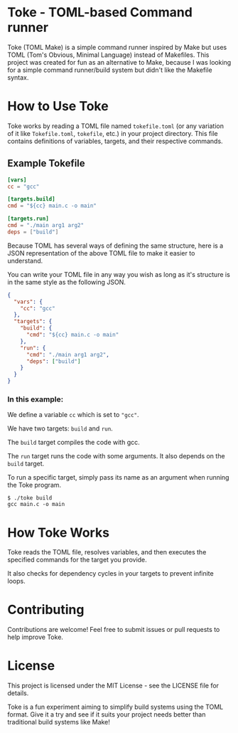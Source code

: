 # Toke - TOML-based Command runner

Toke (TOML Make) is a simple command runner inspired by Make but uses TOML (Tom's Obvious, Minimal Language) instead of Makefiles.
This project was created for fun as an alternative to Make, because I was looking for a simple command runner/build system but didn't like the Makefile syntax.

# How to Use Toke

Toke works by reading a TOML file named `tokefile.toml` (or any variation of it like `Tokefile.toml`, `tokefile`, etc.) in your project directory. This file contains definitions of variables, targets, and their respective commands.

## Example Tokefile

```toml
[vars]
cc = "gcc"

[targets.build]
cmd = "${cc} main.c -o main"

[targets.run]
cmd = "./main arg1 arg2"
deps = ["build"]
```

Because TOML has several ways of defining the same structure, here is a JSON representation of the above TOML file to make it easier to understand.

You can write your TOML file in any way you wish as long as it's structure is in the same style as the following JSON.

```json
{
  "vars": {
    "cc": "gcc"
  },
  "targets": {
    "build": {
      "cmd": "${cc} main.c -o main"
    },
    "run": {
      "cmd": "./main arg1 arg2",
      "deps": ["build"]
    }
  }
}
```

### In this example:

We define a variable `cc` which is set to `"gcc"`.

We have two targets: `build` and `run`.

The `build` target compiles the code with gcc.

The `run` target runs the code with some arguments. It also depends on the `build` target.

To run a specific target, simply pass its name as an argument when running the Toke program.

```
$ ./toke build
gcc main.c -o main
```

# How Toke Works

Toke reads the TOML file, resolves variables, and then executes the specified commands for the target you provide.

It also checks for dependency cycles in your targets to prevent infinite loops.

# Contributing

Contributions are welcome! Feel free to submit issues or pull requests to help improve Toke.

# License

This project is licensed under the MIT License - see the LICENSE file for details.

Toke is a fun experiment aiming to simplify build systems using the TOML format.
Give it a try and see if it suits your project needs better than traditional build systems like Make!

